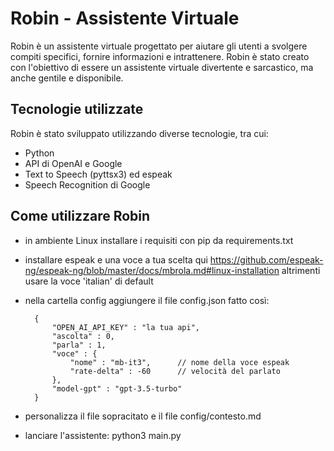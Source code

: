 # Robin - Assistente Virtuale

Robin è un assistente virtuale progettato per aiutare gli utenti a svolgere compiti specifici, fornire informazioni e intrattenere. Robin è stato creato con l'obiettivo di essere un assistente virtuale divertente e sarcastico, ma anche gentile e disponibile.


## Tecnologie utilizzate

Robin è stato sviluppato utilizzando diverse tecnologie, tra cui:

- Python
- API di OpenAI e Google
- Text to Speech (pyttsx3) ed espeak
- Speech Recognition di Google

## Come utilizzare Robin

- in ambiente Linux installare i requisiti con pip da requirements.txt
- installare espeak e una voce a tua scelta qui https://github.com/espeak-ng/espeak-ng/blob/master/docs/mbrola.md#linux-installation altrimenti usare la voce 'italian' di default
- nella cartella config aggiungere il file config.json fatto così:

        {
            "OPEN_AI_API_KEY" : "la tua api",
            "ascolta" : 0,
            "parla" : 1, 
            "voce" : {
                "nome" : "mb-it3",      // nome della voce espeak
                "rate-delta" : -60      // velocità del parlato
            },
            "model-gpt" : "gpt-3.5-turbo"
        }
        
- personalizza il file sopracitato e il file config/contesto.md
- lanciare l'assistente:
        python3 main.py

